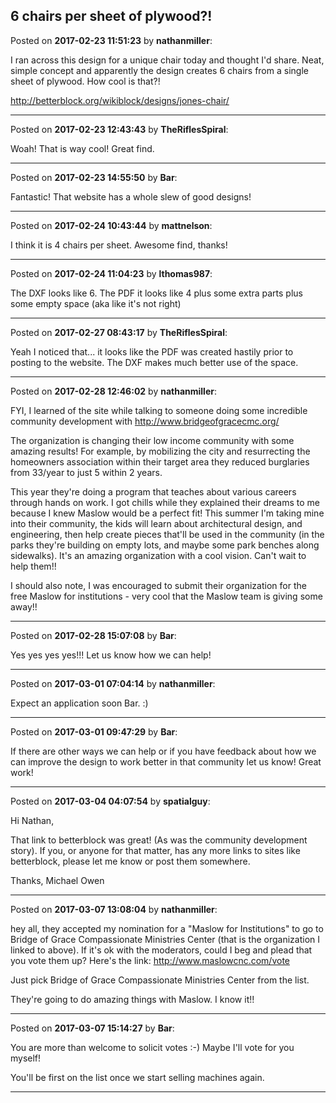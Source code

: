 ## 6 chairs per sheet of plywood?!
Posted on **2017-02-23 11:51:23** by **nathanmiller**:

I ran across this design for a unique chair today and thought I'd share. Neat, simple concept and apparently the design creates 6 chairs from a single sheet of plywood. How cool is that?! 

http://betterblock.org/wikiblock/designs/jones-chair/

---

Posted on **2017-02-23 12:43:43** by **TheRiflesSpiral**:

Woah! That is way cool! Great find.

---

Posted on **2017-02-23 14:55:50** by **Bar**:

Fantastic! That website has a whole slew of good designs!

---

Posted on **2017-02-24 10:43:44** by **mattnelson**:

I think it is 4 chairs per sheet.  Awesome find, thanks!

---

Posted on **2017-02-24 11:04:23** by **lthomas987**:

The DXF looks like 6.  The PDF it looks like 4 plus some extra parts plus some empty space (aka like it's not right)

---

Posted on **2017-02-27 08:43:17** by **TheRiflesSpiral**:

Yeah I noticed that... it looks like the PDF was created hastily prior to posting to the website. The DXF makes much better use of the space.

---

Posted on **2017-02-28 12:46:02** by **nathanmiller**:

FYI, I learned of the site while talking to someone doing some incredible community development with http://www.bridgeofgracecmc.org/ 

The organization is changing their low income community with some amazing results! For example, by mobilizing the city and resurrecting the homeowners association within their target area they reduced burglaries from 33/year to just 5 within 2 years. 

This year they're doing a program that teaches about various careers through hands on work. I got chills while they explained their dreams to me because I knew Maslow would be a perfect fit! This summer I'm taking mine into their community, the kids will learn about architectural design, and engineering, then help create pieces that'll be used in the community (in the parks they're building on empty lots, and maybe some park benches along sidewalks). It's an amazing organization with a cool vision. Can't wait to help them!!

I should also note, I was encouraged to submit their organization for the free Maslow for institutions - very cool that the Maslow team is giving some away!!

---

Posted on **2017-02-28 15:07:08** by **Bar**:

Yes yes yes yes!!! Let us know how we can help!

---

Posted on **2017-03-01 07:04:14** by **nathanmiller**:

Expect an application soon Bar. :)

---

Posted on **2017-03-01 09:47:29** by **Bar**:

If there are other ways we can help or if you have feedback about how we can improve the design to work better in that community let us know! Great work!

---

Posted on **2017-03-04 04:07:54** by **spatialguy**:

Hi Nathan,



That link to betterblock was great! (As was the community development story). If you, or anyone for that matter, has any more links to sites like betterblock, please let me know or post them somewhere. 



Thanks, Michael Owen

---

Posted on **2017-03-07 13:08:04** by **nathanmiller**:

hey all, they accepted my nomination for a "Maslow for Institutions" to go to Bridge of Grace Compassionate Ministries Center (that is the organization I linked to above). If it's ok with the moderators, could I beg and plead that you vote them up? Here's the link: http://www.maslowcnc.com/vote

Just pick Bridge of Grace Compassionate Ministries Center from the list. 

They're going to do amazing things with Maslow. I know it!!

---

Posted on **2017-03-07 15:14:27** by **Bar**:

You are more than welcome to solicit votes :-) Maybe I'll vote for you myself! 



You'll be first on the list once we start selling machines again.

---

